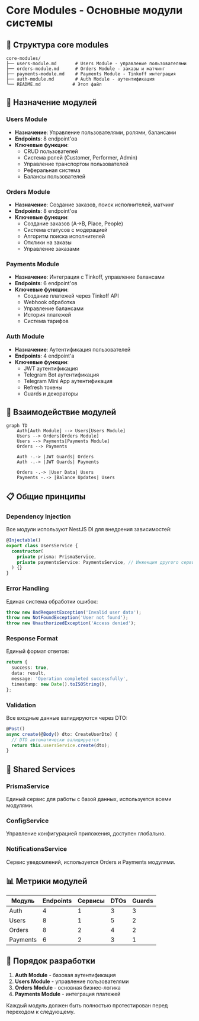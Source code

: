 # Core Modules - Основные модули системы

## 📁 Структура core modules

```
core-modules/
├── users-module.md       # Users Module - управление пользователями
├── orders-module.md      # Orders Module - заказы и матчинг
├── payments-module.md    # Payments Module - Tinkoff интеграция
├── auth-module.md        # Auth Module - аутентификация
└── README.md            # Этот файл
```

## 🎯 Назначение модулей

### Users Module
- **Назначение**: Управление пользователями, ролями, балансами
- **Endpoints**: 8 endpoint'ов
- **Ключевые функции**:
  - CRUD пользователей
  - Система ролей (Customer, Performer, Admin)
  - Управление транспортом пользователей
  - Реферальная система
  - Балансы пользователей

### Orders Module
- **Назначение**: Создание заказов, поиск исполнителей, матчинг
- **Endpoints**: 8 endpoint'ов
- **Ключевые функции**:
  - Создание заказов (A→B, Place, People)
  - Система статусов с модерацией
  - Алгоритм поиска исполнителей
  - Отклики на заказы
  - Управление заказами

### Payments Module
- **Назначение**: Интеграция с Tinkoff, управление балансами
- **Endpoints**: 6 endpoint'ов
- **Ключевые функции**:
  - Создание платежей через Tinkoff API
  - Webhook обработка
  - Управление балансами
  - История платежей
  - Система тарифов

### Auth Module
- **Назначение**: Аутентификация пользователей
- **Endpoints**: 4 endpoint'а
- **Ключевые функции**:
  - JWT аутентификация
  - Telegram Bot аутентификация
  - Telegram Mini App аутентификация
  - Refresh токены
  - Guards и декораторы

## 🔗 Взаимодействие модулей

```mermaid
graph TD
    Auth[Auth Module] --> Users[Users Module]
    Users --> Orders[Orders Module]
    Users --> Payments[Payments Module]
    Orders --> Payments
    
    Auth -.-> |JWT Guards| Orders
    Auth -.-> |JWT Guards| Payments
    
    Orders -.-> |User Data| Users
    Payments -.-> |Balance Updates| Users
```

## 📋 Общие принципы

### Dependency Injection
Все модули используют NestJS DI для внедрения зависимостей:
```typescript
@Injectable()
export class UsersService {
  constructor(
    private prisma: PrismaService,
    private paymentsService: PaymentsService, // Инжекция другого сервиса
  ) {}
}
```

### Error Handling
Единая система обработки ошибок:
```typescript
throw new BadRequestException('Invalid user data');
throw new NotFoundException('User not found');
throw new UnauthorizedException('Access denied');
```

### Response Format
Единый формат ответов:
```typescript
return {
  success: true,
  data: result,
  message: 'Operation completed successfully',
  timestamp: new Date().toISOString(),
};
```

### Validation
Все входные данные валидируются через DTO:
```typescript
@Post()
async create(@Body() dto: CreateUserDto) {
  // DTO автоматически валидируется
  return this.usersService.create(dto);
}
```

## 🔧 Shared Services

### PrismaService
Единый сервис для работы с базой данных, используется всеми модулями.

### ConfigService
Управление конфигурацией приложения, доступен глобально.

### NotificationsService
Сервис уведомлений, используется Orders и Payments модулями.

## 📊 Метрики модулей

| Модуль | Endpoints | Сервисы | DTOs | Guards |
|--------|-----------|---------|------|--------|
| Auth | 4 | 1 | 3 | 3 |
| Users | 8 | 1 | 5 | 2 |
| Orders | 8 | 2 | 4 | 2 |
| Payments | 6 | 2 | 3 | 1 |

## 🚀 Порядок разработки

1. **Auth Module** - базовая аутентификация
2. **Users Module** - управление пользователями
3. **Orders Module** - основная бизнес-логика
4. **Payments Module** - интеграция платежей

Каждый модуль должен быть полностью протестирован перед переходом к следующему. 
